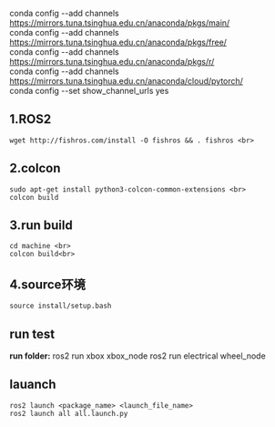 conda config --add channels https://mirrors.tuna.tsinghua.edu.cn/anaconda/pkgs/main/ <br>
conda config --add channels https://mirrors.tuna.tsinghua.edu.cn/anaconda/pkgs/free/<br>
conda config --add channels https://mirrors.tuna.tsinghua.edu.cn/anaconda/pkgs/r/<br>
conda config --add channels https://mirrors.tuna.tsinghua.edu.cn/anaconda/cloud/pytorch/<br>
conda config --set show_channel_urls yes<br>

## 1.ROS2 
    wget http://fishros.com/install -O fishros && . fishros <br>
## 2.colcon 
    sudo apt-get install python3-colcon-common-extensions <br>
    colcon build




## 3.run build
    cd machine <br>
    colcon build<br>
## 4.source环境
    source install/setup.bash
## run test
**run folder:**
    ros2 run xbox xbox_node
    ros2 run electrical wheel_node


## lauanch
    ros2 launch <package_name> <launch_file_name>
    ros2 launch all all.launch.py

